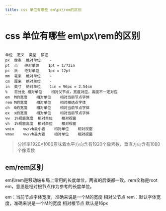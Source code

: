 ```yaml
---
title: css 单位有哪些 em\px\rem的区别
---
```


# css 单位有哪些 em\px\rem的区别

```

单位	定义	类型	描述
px	像素	绝对单位	-
pt	点	绝对单位	1pt = 1/72in
pc	派	绝对单位	1pc = 12pt
mm	毫米	绝对单位	-
cm	厘米	绝对单位	-
in	英寸	绝对单位	1in = 96px = 2.54cm
%	百分比	相对单位	相对父节点，宽度对应，高度不一定对应
em	M的宽度	相对单位	相对当前节点字体
rem	M的宽度	相对单位	相对根结点字体
ch	0的宽度	相对单位	相对当前节点字体
ex	x的宽度	相对单位	相对当前节点字体
vw	1%视窗宽度	相对单位	相对视窗
vh	1%视窗高度	相对单位	相对视窗
vmin	vw/vh最小者	相对单位	相对视窗
vmax	vw/vh最大者	相对单位	相对视窗
```

>分辨率1920×1080意味着水平方向含有1920个像素数，垂直方向含有1080个像素数

## em/rem区别

em和rem是移动端布局上常用的长度单位，两者的后缀都一致。rem全称是root em，意思是相对根节点作为参考的长度单位。

em：当前节点字体宽度，准确来说是一个M的宽度 相对父节点
rem：默认字体宽度，准确来说是一个M的宽度 相对根节点 默认是16px